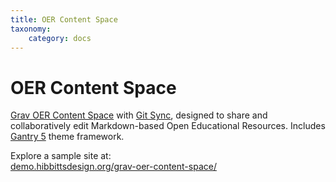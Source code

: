 ```yaml
---
title: OER Content Space
taxonomy:
    category: docs
---
```


# OER Content Space

[Grav OER Content Space](https://github.com/hibbitts-design/grav-skeleton-oer-content-space) with [Git Sync](https://github.com/trilbymedia/grav-plugin-git-sync), designed to share and collaboratively edit Markdown-based Open Educational Resources. Includes [Gantry 5](http://gantry.org/) theme framework.

Explore a sample site at: <br> [demo.hibbittsdesign.org/grav-oer-content-space/](http://demo.hibbittsdesign.org/grav-oer-content-space/)
